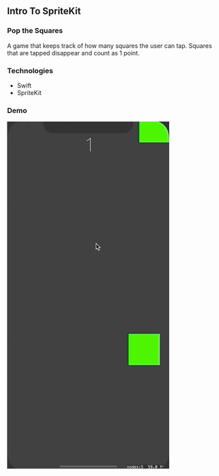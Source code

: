 ## Intro To SpriteKit
### Pop the Squares
A game that keeps track of how many squares the user can tap. Squares that are tapped disappear and count as 1 point.


### Technologies
- Swift
- SpriteKit

### Demo
![](gameGIF.gif)